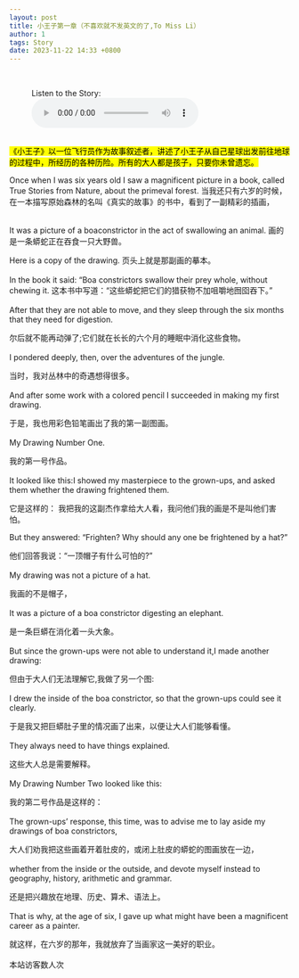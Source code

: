 ```yaml
---
layout: post
title: 小王子第一章（不喜欢就不发英文的了,To Miss Li）
author: 1
tags: Story
date: 2023-11-22 14:33 +0800
---
```


<br>

<figure>
  <figcaption>Listen to the Story:</figcaption>
  <audio controls src="/1.mp3">
    <a href="/1.mp3"> Download audio </a>
  </audio>
</figure>

<br>
<mark>《小王子》以一位飞行员作为故事叙述者，讲述了小王子从自己星球出发前往地球的过程中，所经历的各种历险。所有的大人都是孩子，只要你未曾遗忘。</mark>
<br>


Once when I was six years old I saw a magnificent picture in a book, called True Stories from Nature, about the primeval forest.
当我还只有六岁的时候，在一本描写原始森林的名叫《真实的故事》的书中，看到了一副精彩的插画，
<br>

<br>
It was a picture of a boaconstrictor in the act of swallowing an animal.
画的是一条蟒蛇正在吞食一只大野兽。
<br>

Here is a copy of the drawing.
页头上就是那副画的摹本。
<br>
<br>
In the book it said: “Boa constrictors swallow their prey whole, without chewing it.
这本书中写道：“这些蟒蛇把它们的猎获物不加咀嚼地囫囵吞下。”
<br>
<br>
After that they are not able to move, and they sleep through the six months that they need for digestion.

尔后就不能再动弹了;它们就在长长的六个月的睡眠中消化这些食物。
<br>
<br>
I pondered deeply, then, over the adventures of the jungle.

当时，我对丛林中的奇遇想得很多。
<br>
<br>
And after some work with a colored pencil I succeeded in making my first drawing.

于是，我也用彩色铅笔画出了我的第一副图画。
<br>
<br>
My Drawing Number One.

我的第一号作品。
<br>
<br>
It looked like this:I showed my masterpiece to the grown-ups, and asked them whether the drawing frightened them.

它是这样的： 我把我的这副杰作拿给大人看，我问他们我的画是不是叫他们害怕。
<br>

But they answered: “Frighten? Why should any one be frightened by a hat?”

他们回答我说：“一顶帽子有什么可怕的?”
<br>
<br>
My drawing was not a picture of a hat.

我画的不是帽子，
<br>
<br>
It was a picture of a boa constrictor digesting an elephant.

是一条巨蟒在消化着一头大象。
<br>
<br>
But since the grown-ups were not able to understand it,I made another drawing:

但由于大人们无法理解它,我做了另一个图:
<br>
<br>
I drew the inside of the boa constrictor, so that the grown-ups could see it clearly.

于是我又把巨蟒肚子里的情况画了出来，以便让大人们能够看懂。
<br>
<br>
They always need to have things explained.

这些大人总是需要解释。
<br>
<br>
My Drawing Number Two looked like this:

我的第二号作品是这样的：
<br>
<br>
The grown-ups’ response, this time, was to advise me to lay aside my drawings of boa constrictors,

大人们劝我把这些画着开着肚皮的，或闭上肚皮的蟒蛇的图画放在一边，
<br>
<br>
whether from the inside or the outside, and devote myself instead to geography, history, arithmetic and grammar.

还是把兴趣放在地理、历史、算术、语法上。
<br>
<br>
That is why, at the age of six, I gave up what might have been a magnificent career as a painter.

就这样，在六岁的那年，我就放弃了当画家这一美好的职业。
<br>
<span id="busuanzi_container_site_uv">  
	本站访客数<span id="busuanzi_value_site_uv"></span>人次
</span>
